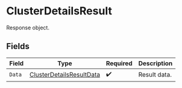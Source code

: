 # ClusterDetailsResult

Response object.


## Fields

| Field                                                                       | Type                                                                        | Required                                                                    | Description                                                                 |
| --------------------------------------------------------------------------- | --------------------------------------------------------------------------- | --------------------------------------------------------------------------- | --------------------------------------------------------------------------- |
| `Data`                                                                      | [ClusterDetailsResultData](../../models/shared/clusterdetailsresultdata.md) | :heavy_check_mark:                                                          | Result data.                                                                |